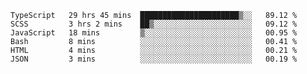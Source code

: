 <!--START_SECTION:waka-->

```text
TypeScript   29 hrs 45 mins  ██████████████████████▒░░   89.12 %
SCSS         3 hrs 2 mins    ██▒░░░░░░░░░░░░░░░░░░░░░░   09.12 %
JavaScript   18 mins         ▒░░░░░░░░░░░░░░░░░░░░░░░░   00.95 %
Bash         8 mins          ░░░░░░░░░░░░░░░░░░░░░░░░░   00.41 %
HTML         4 mins          ░░░░░░░░░░░░░░░░░░░░░░░░░   00.21 %
JSON         3 mins          ░░░░░░░░░░░░░░░░░░░░░░░░░   00.19 %
```

<!--END_SECTION:waka-->


<!--
**Leorio21/Leorio21** is a ✨ _special_ ✨ repository because its `README.md` (this file) appears on your GitHub profile.

Here are some ideas to get you started:

- 🔭 I’m currently working on ...
- 🌱 I’m currently learning ...
- 👯 I’m looking to collaborate on ...
- 🤔 I’m looking for help with ...
- 💬 Ask me about ...
- 📫 How to reach me: ...
- 😄 Pronouns: ...
- ⚡ Fun fact: ...
-->
